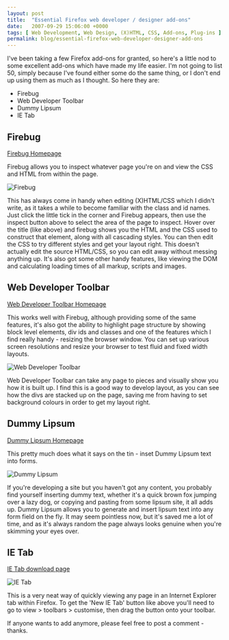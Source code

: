 ```yaml
---
layout: post
title:  "Essential Firefox web developer / designer add-ons"
date:   2007-09-29 15:06:00 +0000
tags: [ Web Development, Web Design, (X)HTML, CSS, Add-ons, Plug-ins ]
permalink: blog/essential-firefox-web-developer-designer-add-ons
---
```

I've been taking a few Firefox add-ons for granted, so here's a little nod to some excellent add-ons which have made my life easier. I'm not going to list 50, simply because I've found either some do the same thing, or I don't end up using them as much as I thought. So here they are:

* Firebug
* Web Developer Toolbar
* Dummy Lipsum
* IE Tab

## Firebug

[Firebug Homepage](https://addons.mozilla.org/en-US/firefox/addon/1843)

Firebug allows you to inspect whatever page you're on and view the CSS and HTML from within the page.

![Firebug](/uploads/firebug.png)

This has always come in handy when editing (X)HTML/CSS which I didn't write, as it takes a while to become familiar with the class and id names. Just click the little tick in the corner and Firebug appears, then use the inspect button above to select the area of the page to inspect. Hover over the title (like above) and firebug shows you the HTML and the CSS used to construct that element, along with all cascading styles. You can then edit the CSS to try different styles and get your layout right. This doesn't actually edit the source HTML/CSS, so you can edit away without messing anything up. It's also got some other handy features, like viewing the DOM and calculating loading times of all markup, scripts and images.

## Web Developer Toolbar

[Web Developer Toolbar Homepage](https://addons.mozilla.org/en-US/firefox/addon/60)

This works well with Firebug, although providing some of the same features, it's also got the ability to highlight page structure by showing block level elements, div ids and classes and one of the features which I find really handy - resizing the browser window. You can set up various screen resolutions and resize your browser to test fluid and fixed width layouts.

![Web Developer Toolbar](/uploads/web-developer-toolbar.png)

Web Developer Toolbar can take any page to pieces and visually show you how it is built up. I find this is a good way to develop layout, as you can see how the divs are stacked up on the page, saving me from having to set background colours in order to get my layout right.

## Dummy Lipsum

[Dummy Lipsum Homepage](https://addons.mozilla.org/en-US/firefox/addon/2064)

This pretty much does what it says on the tin - inset Dummy Lipsum text into forms.

![Dummy Lipsum](/uploads/dummy-lipsum.png)

If you're developing a site but you haven't got any content, you probably find yourself inserting dummy text, whether it's a quick brown fox jumping over a lazy dog, or copying and pasting from some lipsum site, it all adds up. Dummy Lipsum allows you to generate and insert lipsum text into any form field on the fly. It may seem pointless now, but it's saved me a lot of time, and as it's always random the page always looks genuine when you're skimming your eyes over.

## IE Tab

[IE Tab download page](https://addons.mozilla.org/en-US/firefox/addon/1419)

![IE Tab](/uploads/IETab.jpg)

This is a very neat way of quickly viewing any page in an Internet Explorer tab within Firefox. To get the 'New IE Tab' button like above you'll need to go to view > toolbars > customise, then drag the button onto your toolbar.

If anyone wants to add anymore, please feel free to post a comment - thanks.